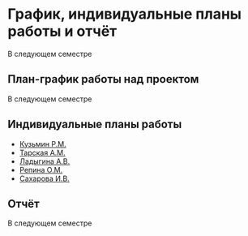 # График, индивидуальные планы работы и отчёт

В следующем семестре

## План-график работы над проектом

В следующем семестре

## Индивидуальные планы работы

- [Кузьмин Р.М.](kuzmin.md)
- [Тарская А.М.](tarskaya.md)
- [Ладыгина А.В.](ladygina.md)
- [Репина О.М.](repina.md)
- [Сахарова И.В.](saharova.md)

## Отчёт

В следующем семестре